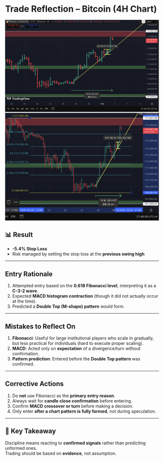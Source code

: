 # Trade Reflection – Bitcoin (4H Chart)

![Chart1](Chart1.png)  
![Chart2](Chart2.png)  

## 📊 Result
- **-5.4% Stop Loss**  
- Risk managed by setting the stop loss at the **previous swing high**
---

## Entry Rationale
1. Attempted entry based on the **0.618 Fibonacci level**, interpreting it as a **C-3-2 wave**.  
2. Expected **MACD histogram contraction** (though it did not actually occur at the time).  
3. Predicted a **Double Top (M-shape) pattern** would form.  

---

## Mistakes to Reflect On
1. **Fibonacci**: Useful for large institutional players who scale in gradually, but less practical for individuals (hard to execute proper scaling).  
2. **MACD**: Acted only on **expectation** of a divergence/turn without confirmation.  
3. **Pattern prediction**: Entered before the **Double Top pattern** was confirmed.  

---

## Corrective Actions
1. Do **not** use Fibonacci as the **primary entry reason**.  
2. Always wait for **candle close confirmation** before entering.  
3. Confirm **MACD crossover or turn** before making a decision.  
4. Only enter **after a chart pattern is fully formed**, not during speculation.  

---

## 📝 Key Takeaway
Discipline means reacting to **confirmed signals** rather than predicting unformed ones.  
Trading should be based on **evidence**, not assumption.
